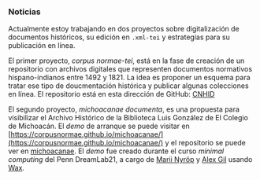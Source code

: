 ### Noticias

Actualmente estoy trabajando en dos proyectos sobre digitalización de documentos históricos, su edición en `.xml-tei` y estrategias para su publicación en línea.

El primer proyecto, *corpus normae-tei*, está en la fase de creación de un repositorio con archivos digitales que representen documentos normativos hispano-indianos entre 1492 y 1821. La idea es proponer un esquema para tratar ese tipo de doucmentación histórica y publicar algunas colecciones en línea. El repositorio está en esta dirección de GitHub: [CNHID](https://github.com/corpusnormae/CNHID)

El segundo proyecto, *michoacanae documenta*, es una propuesta para visibilizar el Archivo Histórico de la Biblioteca Luis González de El Colegio de Michoacán. El *demo* de arranque se puede visitar en [https://corpusnormae.github.io/michoacanae/](https://corpusnormae.github.io/michoacanae/) y el repositorio se puede ver en [michoacanae](https://github.com/corpusnormae/michoacanae). El *demo* fue creado durante el curso *minimal computing* del Penn DreamLab21, a cargo de [Marii Nyröp](https://marii.info/) y [Alex Gil](https://www.elotroalex.com/) usando [Wax](https://github.com/minicomp/wax).

<!--
**vgayolrs/vgayolrs** is a ✨ _special_ ✨ repository because its `README.md` (this file) appears on your GitHub profile.

Here are some ideas to get you started:

- 🔭 I’m currently working on ...
- 🌱 I’m currently learning ...
- 👯 I’m looking to collaborate on ...
- 🤔 I’m looking for help with ...
- 💬 Ask me about ...
- 📫 How to reach me: ...
- 😄 Pronouns: ...
- ⚡ Fun fact: ...
-->
